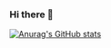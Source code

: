 ### Hi there 👋

[![Anurag's GitHub stats](https://github-readme-stats.vercel.app/api?username=DevRickLin)](https://github.com/anuraghazra/github-readme-stats)
